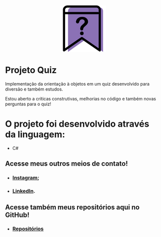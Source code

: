 
<p align="center">
<img src="https://github.com/MatheusFranciscone/projeto-quiz/blob/master/imagens-quiz/image-question.png" width="150">
</p>

# Projeto Quiz 
 Implementação da orientação à objetos em um quiz desenvolvido para diversão e também estudos.
 
   Estou aberto a críticas construtivas, melhorias no código e também novas perguntas para o quiz!
 
  # O projeto foi desenvolvido através da linguagem: 
 * C#
 
## Acesse meus outros meios de contato!

 * ### [Instagram](https://www.instagram.com/_franciscone/);
 * ### [LinkedIn](https://www.linkedin.com/in/matheus-franciscone/).
## Acesse também meus repositórios aqui no GitHub!

 * ### [Repositórios](https://github.com/MatheusFranciscone?tab=repositories)
